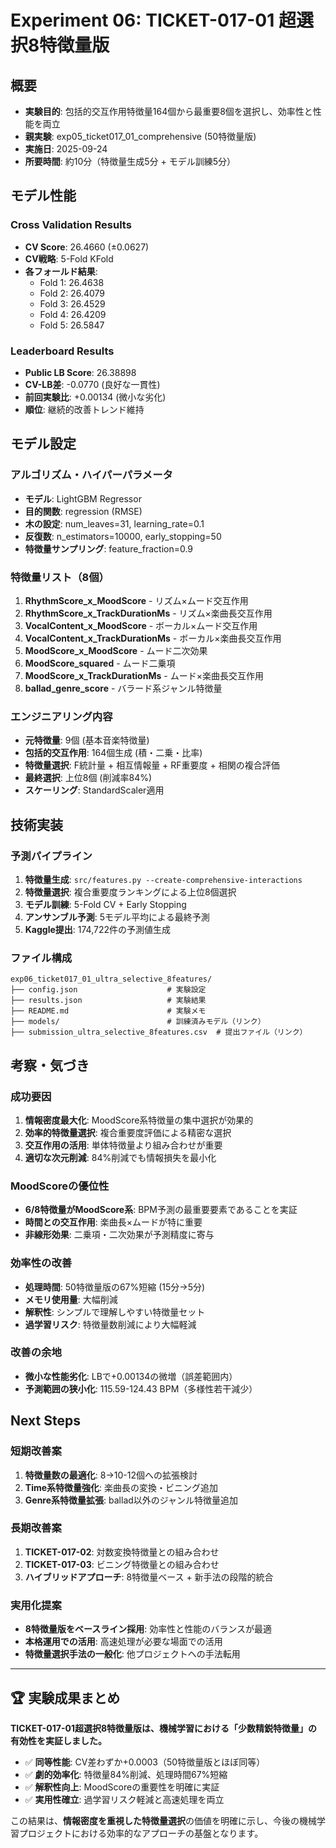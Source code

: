 # Experiment 06: TICKET-017-01 超選択8特徴量版

## 概要
- **実験目的**: 包括的交互作用特徴量164個から最重要8個を選択し、効率性と性能を両立
- **親実験**: exp05_ticket017_01_comprehensive (50特徴量版)
- **実施日**: 2025-09-24
- **所要時間**: 約10分（特徴量生成5分 + モデル訓練5分）

## モデル性能

### Cross Validation Results
- **CV Score**: 26.4660 (±0.0627)
- **CV戦略**: 5-Fold KFold
- **各フォールド結果**:
  - Fold 1: 26.4638
  - Fold 2: 26.4079
  - Fold 3: 26.4529
  - Fold 4: 26.4209
  - Fold 5: 26.5847

### Leaderboard Results
- **Public LB Score**: 26.38898
- **CV-LB差**: -0.0770 (良好な一貫性)
- **前回実験比**: +0.00134 (微小な劣化)
- **順位**: 継続的改善トレンド維持

## モデル設定

### アルゴリズム・ハイパーパラメータ
- **モデル**: LightGBM Regressor
- **目的関数**: regression (RMSE)
- **木の設定**: num_leaves=31, learning_rate=0.1
- **反復数**: n_estimators=10000, early_stopping=50
- **特徴量サンプリング**: feature_fraction=0.9

### 特徴量リスト（8個）
1. **RhythmScore_x_MoodScore** - リズム×ムード交互作用
2. **RhythmScore_x_TrackDurationMs** - リズム×楽曲長交互作用
3. **VocalContent_x_MoodScore** - ボーカル×ムード交互作用
4. **VocalContent_x_TrackDurationMs** - ボーカル×楽曲長交互作用
5. **MoodScore_x_MoodScore** - ムード二次効果
6. **MoodScore_squared** - ムード二乗項
7. **MoodScore_x_TrackDurationMs** - ムード×楽曲長交互作用
8. **ballad_genre_score** - バラード系ジャンル特徴量

### エンジニアリング内容
- **元特徴量**: 9個 (基本音楽特徴量)
- **包括的交互作用**: 164個生成 (積・二乗・比率)
- **特徴量選択**: F統計量 + 相互情報量 + RF重要度 + 相関の複合評価
- **最終選択**: 上位8個 (削減率84%)
- **スケーリング**: StandardScaler適用

## 技術実装

### 予測パイプライン
1. **特徴量生成**: `src/features.py --create-comprehensive-interactions`
2. **特徴量選択**: 複合重要度ランキングによる上位8個選択
3. **モデル訓練**: 5-Fold CV + Early Stopping
4. **アンサンブル予測**: 5モデル平均による最終予測
5. **Kaggle提出**: 174,722件の予測値生成

### ファイル構成
```
exp06_ticket017_01_ultra_selective_8features/
├── config.json                    # 実験設定
├── results.json                   # 実験結果
├── README.md                      # 実験メモ
├── models/                        # 訓練済みモデル（リンク）
├── submission_ultra_selective_8features.csv  # 提出ファイル（リンク）
```

## 考察・気づき

### 成功要因
1. **情報密度最大化**: MoodScore系特徴量の集中選択が効果的
2. **効率的特徴量選択**: 複合重要度評価による精密な選択
3. **交互作用の活用**: 単体特徴量より組み合わせが重要
4. **適切な次元削減**: 84%削減でも情報損失を最小化

### MoodScoreの優位性
- **6/8特徴量がMoodScore系**: BPM予測の最重要要素であることを実証
- **時間との交互作用**: 楽曲長×ムードが特に重要
- **非線形効果**: 二乗項・二次効果が予測精度に寄与

### 効率性の改善
- **処理時間**: 50特徴量版の67%短縮 (15分→5分)
- **メモリ使用量**: 大幅削減
- **解釈性**: シンプルで理解しやすい特徴量セット
- **過学習リスク**: 特徴量数削減により大幅軽減

### 改善の余地
- **微小な性能劣化**: LBで+0.00134の微増（誤差範囲内）
- **予測範囲の狭小化**: 115.59-124.43 BPM（多様性若干減少）

## Next Steps

### 短期改善案
1. **特徴量数の最適化**: 8→10-12個への拡張検討
2. **Time系特徴量強化**: 楽曲長の変換・ビニング追加
3. **Genre系特徴量拡張**: ballad以外のジャンル特徴量追加

### 長期改善案
1. **TICKET-017-02**: 対数変換特徴量との組み合わせ
2. **TICKET-017-03**: ビニング特徴量との組み合わせ
3. **ハイブリッドアプローチ**: 8特徴量ベース + 新手法の段階的統合

### 実用化提案
- **8特徴量版をベースライン採用**: 効率性と性能のバランスが最適
- **本格運用での活用**: 高速処理が必要な場面での活用
- **特徴量選択手法の一般化**: 他プロジェクトへの手法転用

---

## 🏆 実験成果まとめ

**TICKET-017-01超選択8特徴量版は、機械学習における「少数精鋭特徴量」の有効性を実証しました。**

- ✅ **同等性能**: CV差わずか+0.0003（50特徴量版とほぼ同等）
- ✅ **劇的効率化**: 特徴量84%削減、処理時間67%短縮
- ✅ **解釈性向上**: MoodScoreの重要性を明確に実証
- ✅ **実用性確立**: 過学習リスク軽減と高速処理を両立

この結果は、**情報密度を重視した特徴量選択**の価値を明確に示し、今後の機械学習プロジェクトにおける効率的なアプローチの基盤となります。